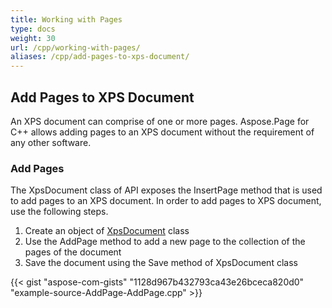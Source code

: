 ```yaml
---
title: Working with Pages
type: docs
weight: 30
url: /cpp/working-with-pages/
aliases: /cpp/add-pages-to-xps-document/
---
```

## **Add Pages to XPS Document**

An XPS document can comprise of one or more pages. Aspose.Page for C++ allows adding pages to an XPS document without the requirement of any other software.
### **Add Pages**
The XpsDocument class of API exposes the InsertPage method that is used to add pages to an XPS document. In order to add pages to XPS document, use the following steps.

1. Create an object of [XpsDocument](https://apireference.aspose.com/page/cpp/class/aspose.page.x_p_s.xps_document) class
1. Use the AddPage method to add a new page to the collection of the pages of the document
1. Save the document using the Save method of XpsDocument class

{{< gist "aspose-com-gists" "1128d967b432793ca43e26bceca820d0" "example-source-AddPage-AddPage.cpp" >}}


